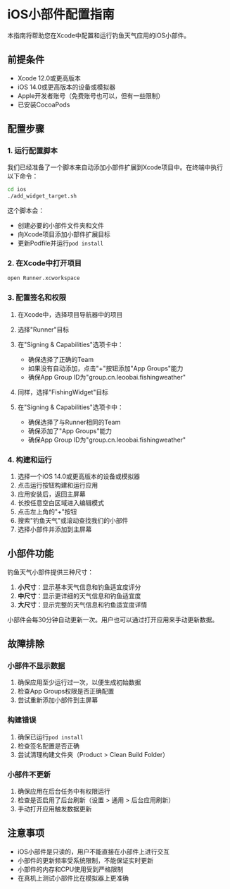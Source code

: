 # iOS小部件配置指南

本指南将帮助您在Xcode中配置和运行钓鱼天气应用的iOS小部件。

## 前提条件

- Xcode 12.0或更高版本
- iOS 14.0或更高版本的设备或模拟器
- Apple开发者账号（免费账号也可以，但有一些限制）
- 已安装CocoaPods

## 配置步骤

### 1. 运行配置脚本

我们已经准备了一个脚本来自动添加小部件扩展到Xcode项目中。在终端中执行以下命令：

```bash
cd ios
./add_widget_target.sh
```

这个脚本会：
- 创建必要的小部件文件夹和文件
- 向Xcode项目添加小部件扩展目标
- 更新Podfile并运行`pod install`

### 2. 在Xcode中打开项目

```bash
open Runner.xcworkspace
```

### 3. 配置签名和权限

1. 在Xcode中，选择项目导航器中的项目
2. 选择"Runner"目标
3. 在"Signing & Capabilities"选项卡中：
   - 确保选择了正确的Team
   - 如果没有自动添加，点击"+"按钮添加"App Groups"能力
   - 确保App Group ID为"group.cn.leoobai.fishingweather"

4. 同样，选择"FishingWidget"目标
5. 在"Signing & Capabilities"选项卡中：
   - 确保选择了与Runner相同的Team
   - 确保添加了"App Groups"能力
   - 确保App Group ID为"group.cn.leoobai.fishingweather"

### 4. 构建和运行

1. 选择一个iOS 14.0或更高版本的设备或模拟器
2. 点击运行按钮构建和运行应用
3. 应用安装后，返回主屏幕
4. 长按任意空白区域进入编辑模式
5. 点击左上角的"+"按钮
6. 搜索"钓鱼天气"或滚动查找我们的小部件
7. 选择小部件并添加到主屏幕

## 小部件功能

钓鱼天气小部件提供三种尺寸：

1. **小尺寸**：显示基本天气信息和钓鱼适宜度评分
2. **中尺寸**：显示更详细的天气信息和钓鱼适宜度
3. **大尺寸**：显示完整的天气信息和钓鱼适宜度详情

小部件会每30分钟自动更新一次。用户也可以通过打开应用来手动更新数据。

## 故障排除

### 小部件不显示数据

1. 确保应用至少运行过一次，以便生成初始数据
2. 检查App Groups权限是否正确配置
3. 尝试重新添加小部件到主屏幕

### 构建错误

1. 确保已运行`pod install`
2. 检查签名配置是否正确
3. 尝试清理构建文件夹（Product > Clean Build Folder）

### 小部件不更新

1. 确保应用在后台任务中有权限运行
2. 检查是否启用了后台刷新（设置 > 通用 > 后台应用刷新）
3. 手动打开应用触发数据更新

## 注意事项

- iOS小部件是只读的，用户不能直接在小部件上进行交互
- 小部件的更新频率受系统限制，不能保证实时更新
- 小部件的内存和CPU使用受到严格限制
- 在真机上测试小部件比在模拟器上更准确
